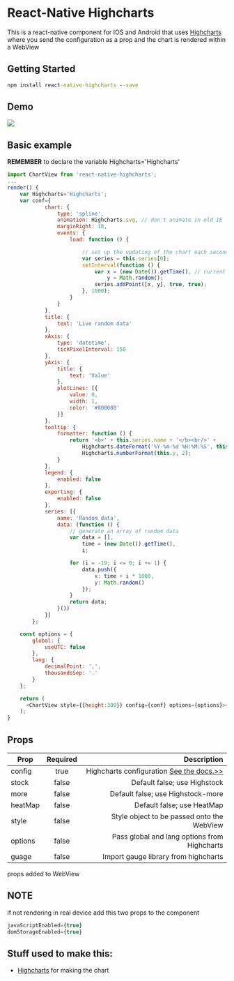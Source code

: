 # React-Native Highcharts

This is a react-native component for IOS and Android that uses [Highcharts](http://www.highcharts.com) where you send the configuration as a prop and the chart is rendered within a WebView

## Getting Started
```bat
npm install react-native-highcharts --save
```
## Demo
![](http://i.giphy.com/l3vRdWwXin1ooLCHS.gif)

## Basic example
**REMEMBER**  to declare the variable Highcharts='Highcharts'

```javascript
import ChartView from 'react-native-highcharts';
...
render() {
    var Highcharts='Highcharts';
    var conf={
            chart: {
                type: 'spline',
                animation: Highcharts.svg, // don't animate in old IE
                marginRight: 10,
                events: {
                    load: function () {

                        // set up the updating of the chart each second
                        var series = this.series[0];
                        setInterval(function () {
                            var x = (new Date()).getTime(), // current time
                                y = Math.random();
                            series.addPoint([x, y], true, true);
                        }, 1000);
                    }
                }
            },
            title: {
                text: 'Live random data'
            },
            xAxis: {
                type: 'datetime',
                tickPixelInterval: 150
            },
            yAxis: {
                title: {
                    text: 'Value'
                },
                plotLines: [{
                    value: 0,
                    width: 1,
                    color: '#808080'
                }]
            },
            tooltip: {
                formatter: function () {
                    return '<b>' + this.series.name + '</b><br/>' +
                        Highcharts.dateFormat('%Y-%m-%d %H:%M:%S', this.x) + '<br/>' +
                        Highcharts.numberFormat(this.y, 2);
                }
            },
            legend: {
                enabled: false
            },
            exporting: {
                enabled: false
            },
            series: [{
                name: 'Random data',
                data: (function () {
                    // generate an array of random data
                    var data = [],
                        time = (new Date()).getTime(),
                        i;

                    for (i = -19; i <= 0; i += 1) {
                        data.push({
                            x: time + i * 1000,
                            y: Math.random()
                        });
                    }
                    return data;
                }())
            }]
        };

    const options = {
        global: {
            useUTC: false
        },
        lang: {
            decimalPoint: ',',
            thousandsSep: '.'
        }
    };

    return (
      <ChartView style={{height:300}} config={conf} options={options}></ChartView>
    );
}
```

## Props
| Prop          | Required      | Description  |
| ------------- |:-------------:| ------------:|
| config        | true          | Highcharts configuration [See the docs.>>](http://www.highcharts.com/docs/getting-started/your-first-chart)  |
| stock     | false      |   Default false; use Highstock |
| more     | false      |   Default false; use Highstock-more |
| heatMap   | false | Default false; use HeatMap |
| style | false      |   Style object to be passed onto the WebView |
| options | false      |   Pass global and lang options from Highcharts |
| guage | false      |   Import gauge library from highcharts |


props added to WebView

## NOTE
if not rendering in real device add this two props to the component
```javascript
javaScriptEnabled={true}
domStorageEnabled={true}
```

## Stuff used to make this:

 * [Highcharts](http://www.highcharts.com/) for making the chart

